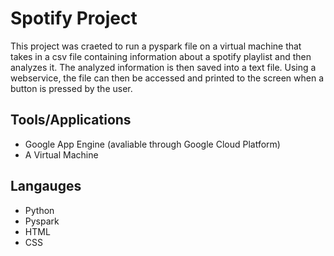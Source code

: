 # Spotify Project

This project was craeted to run a pyspark file on a virtual machine that takes in a csv file containing information about a spotify playlist and then analyzes it. The analyzed information is then saved into a text file. Using a webservice, the file can then be accessed and printed to the screen when a button is pressed by the user.

## Tools/Applications
*  Google App Engine (avaliable through Google Cloud Platform)
*  A Virtual Machine

## Langauges
*  Python
*  Pyspark
*  HTML
*  CSS
